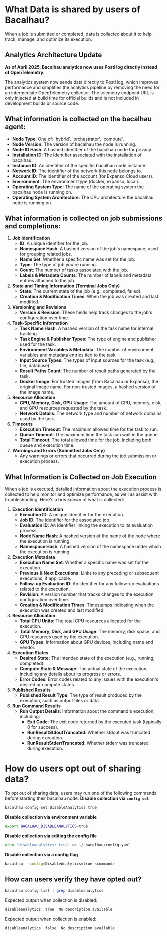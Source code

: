 # What Data is shared by users of Bacalhau?

When a job is submitted or completed, data is collected about it to help track, manage, and optimize its execution.

## Analytics Architecture Update

**As of April 2025, Bacalhau analytics now uses PostHog directly instead of OpenTelemetry.**

The analytics system now sends data directly to PostHog, which improves performance and simplifies the analytics pipeline by removing the need for an intermediate OpenTelemetry collector. The telemetry endpoint URL is only injected at build time for official builds and is not included in development builds or source code.


## What information is collected on the bacalhau agent:

- **Node Type**: One of: 'hybrid', 'orchestrator', 'compute'.
- **Node Version:** The version of bacalhau the node is running.
- **Node ID Hash**: A hashed identifier of the bacalhau node for privacy.
- **Installation ID**: The identifier associated with the installation of bacalhau.
- **Instance ID**: An identifier of the specific bacalhau node instance.
- **Network ID**: The identifier of the network this node belongs to.
- **Account ID**: The identifier of the account (for Expanso Cloud users).
- **Environment**: The environment type (docker, expanso, local).
- **Operating System Type**: The name of the operating system the bacalhau node is running on.
- **Operating System Architecture**: The CPU architecture the bacalhau node is running on.

## **What information is collected on job submissions and completions:**

1. **Job Identification**
   - **ID**: A unique identifier for the job.
   - **Namespace Hash**: A hashed version of the job's namespace, used for grouping related jobs.
   - **Name Set**: Whether a specific name was set for the job.
   - **Type**: The type of job you're running.
   - **Count**: The number of tasks associated with the job.
   - **Labels & Metadata Counts**: The number of labels and metadata entries attached to the job.
2. **State and Timing Information (Terminal Jobs Only)**
   - **State**: The current state of the job (e.g., completed, failed).
   - **Creation & Modification Times**: When the job was created and last modified.
3. **Versioning and Revisions**
   - **Version & Revision**: These fields help track changes to the job's configuration over time.
4. **Task-Specific Information**
   - **Task Name Hash**: A hashed version of the task name for internal tracking.
   - **Task Engine & Publisher Types**: The type of engine and publisher used for the task.
   - **Environment Variables & Metadata**: The number of environment variables and metadata entries tied to the task.
   - **Input Source Types**: The types of input sources for the task (e.g., file, database).
   - **Result Paths Count**: The number of result paths generated by the task.
   - **Docker Image**: For trusted images (from Bacalhau or Expanso), the original image name. For non-trusted images, a hashed version of the image name.
5. **Resource Allocation**
   - **CPU, Memory, Disk, GPU Usage**: The amount of CPU, memory, disk, and GPU resources requested by the task.
   - **Network Details**: The network type and number of network domains used by the task.
6. **Timeouts**
   - **Execution Timeout**: The maximum allowed time for the task to run.
   - **Queue Timeout**: The maximum time the task can wait in the queue.
   - **Total Timeout**: The total allowed time for the job, including both queue and execution time.
7. **Warnings and Errors (Submitted Jobs Only)**
   - Any warnings or errors that occurred during the job submission or execution process.

## **What Information is Collected on Job Execution**

When a job is executed, detailed information about the execution process is collected to help monitor and optimize performance, as well as assist with troubleshooting. Here's a breakdown of what is collected:

1. **Execution Identification**
   - **Execution ID**: A unique identifier for the execution.
   - **Job ID**: The identifier for the associated job.
   - **Evaluation ID**: An identifier linking the execution to its evaluation process.
   - **Node Name Hash**: A hashed version of the name of the node where the execution is running.
   - **Namespace Hash**: A hashed version of the namespace under which the execution is running.
2. **Execution Metadata**
   - **Execution Name Set**: Whether a specific name was set for the execution.
   - **Previous & Next Executions**: Links to any preceding or subsequent executions, if applicable.
   - **Follow-up Evaluation ID**: An identifier for any follow-up evaluations related to the execution.
   - **Revision**: A version number that tracks changes to the execution configuration over time.
   - **Creation & Modification Times**: Timestamps indicating when the execution was created and last modified.
3. **Resource Allocation**
   - **Total CPU Units**: The total CPU resources allocated for the execution.
   - **Total Memory, Disk, and GPU Usage**: The memory, disk space, and GPU resources used by the execution.
   - **GPU Types**: Information about GPU devices, including name and vendor.
4. **Execution States**
   - **Desired State:** The intended state of the execution (e.g., running, completed).
   - **Compute State & Message**: The actual state of the execution, including any details about its progress or errors.
   - **Error Codes**: Error codes related to any issues with the execution's desired or compute states.
5. **Published Results**
   - **Published Result Type**: The type of result produced by the execution, such as output files or data.
6. **Run Command Results**
   - **Run Output Details**: Information about the command's execution, including:
     - **Exit Code**: The exit code returned by the executed task (typically 0 for success).
     - **RunResultStdoutTruncated**: Whether stdout was truncated during execution.
     - **RunResultStderrTruncated**: Whether stderr was truncated during execution.

# How do users opt out of sharing data?

To opt out of sharing data, users may run one of the following commands before starting their bacalhau node:
**Disable collection via `config set`**

```bash
bacalhau config set DisableAnalytics true
```

**Disable collection via environment variable**

```bash
export BACALHAU_DISABLEANALYTICS=true
```

**Disable collection via editing the config file**

```bash
echo 'disableanalytics: true' >> ~/.bacalhau/config.yaml
```

**Disable collection via a config flag**

```bash
bacalhau --config=DisableAnalytics=true <command>
```

## **How can users verify they have opted out?**

```bash
bacalhau config list | grep disableanalytics
```

Expected output when collection is disabled:

```bash
disableanalytics  true  No description available
```

Expected output when collection is enabled:

```bash
disableanalytics  false  No description available
```